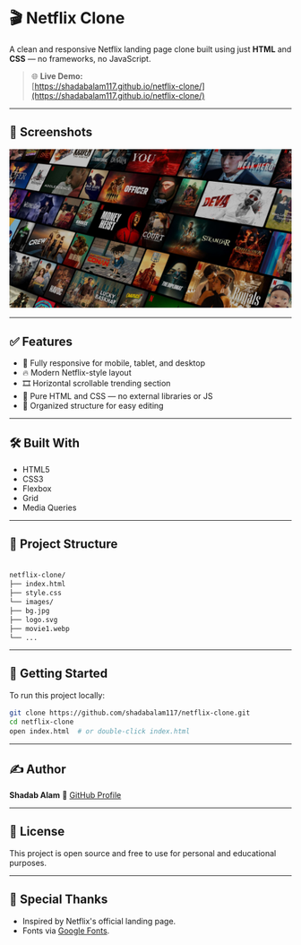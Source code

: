 # 🎬 Netflix Clone

A clean and responsive Netflix landing page clone built using just **HTML** and **CSS** — no frameworks, no JavaScript.

> 🌐 **Live Demo:**  
> [https://shadabalam117.github.io/netflix-clone/](https://shadabalam117.github.io/netflix-clone/)

---

## 📸 Screenshots

![Hero Section](images/bg.jpg)  
<!-- You can add more screenshots by uploading them and linking here -->

---

## ✅ Features

- 📱 Fully responsive for mobile, tablet, and desktop
- 🔥 Modern Netflix-style layout
- 🎞️ Horizontal scrollable trending section
- 🎯 Pure HTML and CSS — no external libraries or JS
- 📂 Organized structure for easy editing

---

## 🛠️ Built With

- HTML5  
- CSS3  
- Flexbox  
- Grid  
- Media Queries  

---

## 📁 Project Structure

```

netflix-clone/
├── index.html
├── style.css
└── images/
├── bg.jpg
├── logo.svg
├── movie1.webp
└── ...

````

---

## 🚀 Getting Started

To run this project locally:

```bash
git clone https://github.com/shadabalam117/netflix-clone.git
cd netflix-clone
open index.html  # or double-click index.html
````

---

## ✍️ Author

**Shadab Alam**
🔗 [GitHub Profile](https://github.com/shadabalam117)

---

## 📜 License

This project is open source and free to use for personal and educational purposes.

---

## 🙌 Special Thanks

* Inspired by Netflix's official landing page.
* Fonts via [Google Fonts](https://fonts.google.com/).

````
